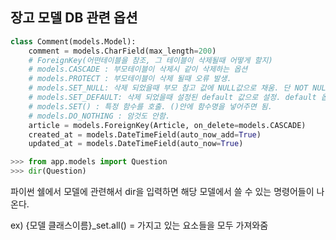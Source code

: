 ## 장고 모델 DB 관련 옵션

```python
class Comment(models.Model):
    comment = models.CharField(max_length=200)
    # ForeignKey(어떤테이블을 참조, 그 테이블이 삭제될때 어떻게 할지)
    # models.CASCADE : 부모테이블이 삭제시 같이 삭제하는 옵션
    # models.PROTECT : 부모테이블이 삭제 될때 오류 발생.
    # models.SET_NULL: 삭제 되었을때 부모 참고 값에 NULL값으로 채움. 단 NOT NULL 불가능.
    # models.SET_DEFAULT: 삭제 되었을때 설정된 default 값으로 설정. default 옵션 설정 필요!
    # models.SET() : 특정 함수를 호출. ()안에 함수명을 넣어주면 됨.
    # models.DO_NOTHING : 암것도 안함.
    article = models.ForeignKey(Article, on_delete=models.CASCADE)
    created_at = models.DateTimeField(auto_now_add=True)
    updated_at = models.DateTimeField(auto_now=True)
```





```python
>>> from app.models import Question 
>>> dir(Question)
```

파이썬 쉘에서 모델에 관련해서 dir을 입력하면 해당 모델에서 쓸 수 있는 명령어들이 나온다.



ex) {모델 클래스이름}_set.all()  = 가지고 있는 요소들을 모두 가져와줌